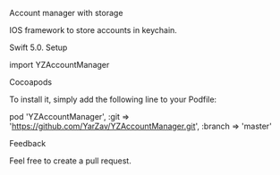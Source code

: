 Account manager with storage

IOS framework to store accounts in keychain.

Swift 5.0.
Setup

import YZAccountManager

Cocoapods

To install it, simply add the following line to your Podfile:

pod 'YZAccountManager', :git => 'https://github.com/YarZav/YZAccountManager.git', :branch => 'master'

Feedback

Feel free to create a pull request.
